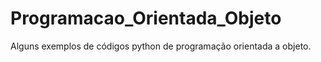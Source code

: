 # Programacao_Orientada_Objeto
 Alguns exemplos de códigos python de programação orientada a objeto.
